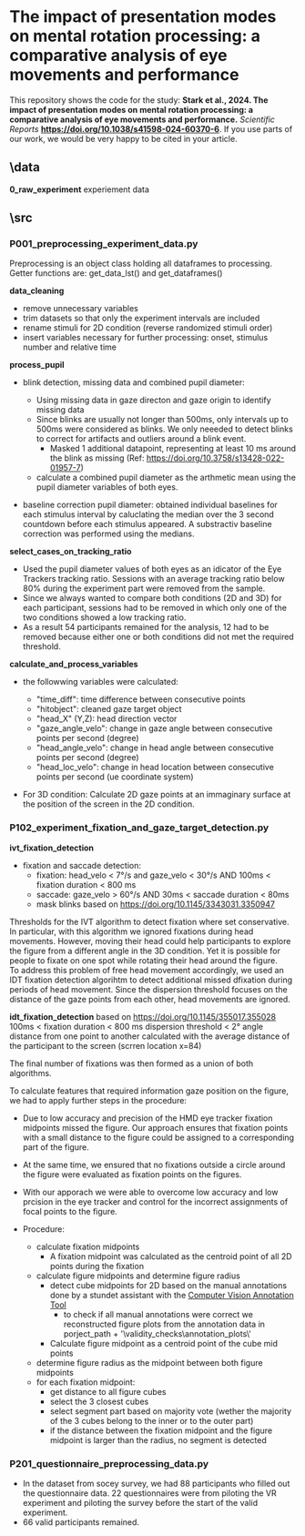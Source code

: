 # The impact of presentation modes on mental rotation processing: a comparative analysis of eye movements and performance

This repository shows the code for the study: **Stark et al., 2024. The impact of presentation modes on mental rotation processing: a comparative analysis of eye movements and performance.** *Scientific Reports* **https://doi.org/10.1038/s41598-024-60370-6**. If you use parts of our work, we would be very happy to be cited in your article.
 
## \data
**0_raw_experiment** experiement data


## \src

### P001_preprocessing_experiment_data.py
Preprocessing is an object class holding all dataframes to processing. Getter functions are: get_data_lst() and get_dataframes()

**data_cleaning** 
- remove unnecessary variables
- trim datasets so that only the experiment intervals are included
- rename stimuli for 2D condition (reverse randomized stimuli order)
- insert variables necessary for further processing: onset, stimulus number and relative time

**process_pupil**
- blink detection, missing data and combined pupil diameter:
	- Using missing data in gaze directon and gaze origin to identify missing data
	- Since blinks are usually not longer than 500ms, only intervals up to 500ms were considered as blinks. 
	  We only neeeded to detect blinks to correct for artifacts and outliers around a blink event.
		- Masked 1 additional datapoint, representing at least 10 ms around the blink as missing (Ref: https://doi.org/10.3758/s13428-022-01957-7)
	- calculate a combined pupil diameter as the arthmetic mean using the pupil diameter variables of both eyes. 
		
- baseline correction pupil diameter: obtained individual baselines for each stimulus interval by caluclating the median
  over the 3 second countdown before each stimulus appeared. A substractiv baseline correction was performed using the medians.

**select_cases_on_tracking_ratio**
- Used the pupil diameter values of both eyes as an idicator of the Eye Trackers tracking ratio. Sessions with an average 
  tracking ratio below 80% during the experiment part were removed from the sample. 
- Since we always wanted to compare both conditions (2D and 3D) for each participant, sessions had to be removed in which only one of the two conditions showed a low tracking ratio.
- As a result 54 participants remained for the analysis, 12 had to be removed because either one or both conditions did not met the required threshold.  

**calculate_and_process_variables**
- the followwing variables were calculated:
	- "time_diff": time difference between consecutive points
	- "hitobject": cleaned gaze target object
	- "head_X" (Y,Z): head direction vector
	- "gaze_angle_velo": change in gaze angle between consecutive points per second (degree)
	- "head_angle_velo": change in head angle between consecutive points per second (degree)
	- "head_loc_velo": change in head location between consecutive points per second (ue coordinate system)

- For 3D condition: Calculate 2D gaze points at an immaginary surface at the position of the screen in the 2D condition. 

### P102_experiment_fixation_and_gaze_target_detection.py

**ivt_fixation_detection**
- fixation and saccade detection:
	- fixation: head_velo < 7°/s and gaze_velo < 30°/s AND 100ms < fixation duration < 800 ms
	- saccade: gaze_velo > 60°/s AND 30ms < saccade duration < 80ms
	- mask blinks
	based on https://doi.org/10.1145/3343031.3350947

Thresholds for the IVT algorithm to detect fixation where set conservative. In particular, with this algorithm we ignored fixations during head movements. 
However, moving their head could help participants to explore the figure from a different angle in the 3D condition. 
Yet it is possible for people to fixate on one spot while rotating their head around the figure.  
To address this problem of free head movement accordingly, we used an IDT fixation detection algorihtm to detect additional missed dfixation during periods of head movement. 
Since the dispersion threshold focuses on the distance of the gaze points from each other, head movements are ignored. 

**idt_fixation_detection**
based on https://doi.org/10.1145/355017.355028
100ms < fixation duration < 800 ms
dispersion threshold < 2° angle distance from one point to another calculated with the average distance of the participant to the screen (scrren location x=84)

The final number of fixations was then formed as a union of both algorithms.


To calculate features that required information gaze position on the figure, we had to apply further steps in the procedure: 
- Due to low accuracy and precision of the HMD eye tracker fixation midpoints missed the figure. Our approach ensures that fixation points with a small distance to the figure could be assigned to a corresponding part of the figure. 
- At the same time, we ensured that no fixations outside a circle around the figure were evaluated as fixation points on the figures. 
- With our apporach we were able to overcome low accuracy and low prcision in the eye tracker and control for the incorrect assignments of focal points to the figure. 

- Procedure:
	- calculate fixation midpoints
		- A fixation midpoint was calculated as the centroid point of all 2D points during the fixation
	- calculate figure midpoints and determine figure radius
		- detect cube midpoints for 2D based on the manual annotations done by a stundet assistant with the [Computer Vision Annotation Tool](https://cvat.org/)
			- to check if all manual annotations were correct we reconstructed figure plots from the annotation data in porject_path + '\\validity_checks\\annotation_plots\\'
		- Calculate figure midpoint as a centroid point of the cube mid points
	- determine figure radius as the midpoint between both figure midpoints
	- for each fixation midpoint:
		- get distance to all figure cubes
		- select the 3 closest cubes
		- select segment part based on majority vote (wether the majority of the 3 cubes belong to the inner or to the outer part)
		- if the distance between the fixation midpoint and the figure midpoint is larger than the radius, no segment is detected
	

### P201_questionnaire_preprocessing_data.py

- In the dataset from socey survey, we had 88 participants who filled out the questionnaire data. 22 questionnaires were from piloting the VR experiment and piloting the survey before the start of the valid experiment.
- 66 valid participants remained. 



 
